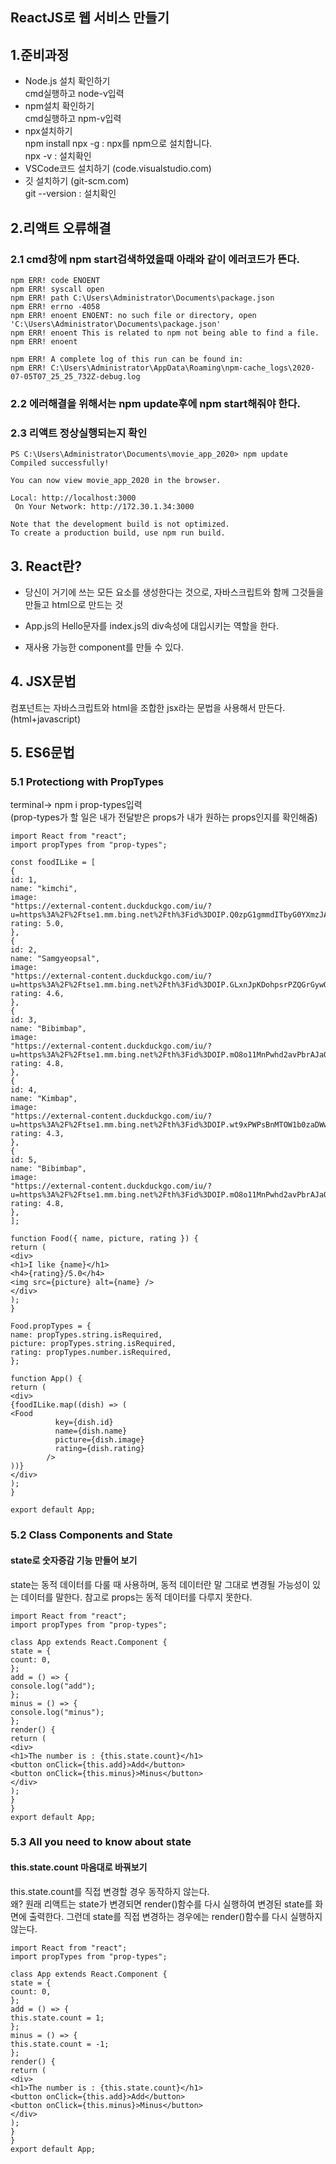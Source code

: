 ## ReactJS로 웹 서비스 만들기

## 1.준비과정

- Node.js 설치 확인하기  
  cmd실행하고 node-v입력
- npm설치 확인하기  
  cmd실행하고 npm-v입력
- npx설치하기  
  npm install npx -g : npx를 npm으로 설치합니다.  
  npx -v : 설치확인
- VSCode코드 설치하기 (code.visualstudio.com)
- 깃 설치하기 (git-scm.com)  
  git --version : 설치확인

## 2.리액트 오류해결

### 2.1 cmd창에 npm start검색하였을때 아래와 같이 에러코드가 뜬다.

```warning
npm ERR! code ENOENT
npm ERR! syscall open
npm ERR! path C:\Users\Administrator\Documents\package.json
npm ERR! errno -4058
npm ERR! enoent ENOENT: no such file or directory, open 'C:\Users\Administrator\Documents\package.json'
npm ERR! enoent This is related to npm not being able to find a file.
npm ERR! enoent

npm ERR! A complete log of this run can be found in:
npm ERR! C:\Users\Administrator\AppData\Roaming\npm-cache_logs\2020-07-05T07_25_25_732Z-debug.log
```

### 2.2 에러해결을 위해서는 npm update후에 npm start해줘야 한다.

### 2.3 리액트 정상실행되는지 확인

```warning
PS C:\Users\Administrator\Documents\movie_app_2020> npm update
Compiled successfully!

You can now view movie_app_2020 in the browser.

Local: http://localhost:3000
 On Your Network: http://172.30.1.34:3000

Note that the development build is not optimized.
To create a production build, use npm run build.
```

## 3. React란?

- 당신이 거기에 쓰는 모든 요소를 생성한다는 것으로, 자바스크립트와 함께 그것들을 만들고 html으로 만드는 것

- App.js의 Hello문자를 index.js의 div속성에 대입시키는 역할을 한다.

- 재사용 가능한 component를 만들 수 있다.

## 4. JSX문법

컴포넌트는 자바스크립트와 html을 조합한 jsx라는 문법을 사용해서 만든다. (html+javascript)

## 5. ES6문법

### 5.1 Protectiong with PropTypes

terminal-> npm i prop-types입력  
(prop-types가 할 일은 내가 전달받은 props가 내가 원하는 props인지를 확인해줌)

```propTypes
import React from "react";
import propTypes from "prop-types";

const foodILike = [
{
id: 1,
name: "kimchi",
image:
"https://external-content.duckduckgo.com/iu/?u=https%3A%2F%2Ftse1.mm.bing.net%2Fth%3Fid%3DOIP.Q0zpG1gmmdITbyG0YXmzJAHaHa%26pid%3DApi&f=1",
rating: 5.0,
},
{
id: 2,
name: "Samgyeopsal",
image:
"https://external-content.duckduckgo.com/iu/?u=https%3A%2F%2Ftse1.mm.bing.net%2Fth%3Fid%3DOIP.GLxnJpKDohpsrPZQGrGywQHaE7%26pid%3DApi&f=1",
rating: 4.6,
},
{
id: 3,
name: "Bibimbap",
image:
"https://external-content.duckduckgo.com/iu/?u=https%3A%2F%2Ftse1.mm.bing.net%2Fth%3Fid%3DOIP.mO8o11MnPwhd2avPbrAJaQHaE8%26pid%3DApi&f=1",
rating: 4.8,
},
{
id: 4,
name: "Kimbap",
image:
"https://external-content.duckduckgo.com/iu/?u=https%3A%2F%2Ftse1.mm.bing.net%2Fth%3Fid%3DOIP.wt9xPWPsBnMTOW1b0zaDWwHaEK%26pid%3DApi&f=1",
rating: 4.3,
},
{
id: 5,
name: "Bibimbap",
image:
"https://external-content.duckduckgo.com/iu/?u=https%3A%2F%2Ftse1.mm.bing.net%2Fth%3Fid%3DOIP.mO8o11MnPwhd2avPbrAJaQHaE8%26pid%3DApi&f=1",
rating: 4.8,
},
];

function Food({ name, picture, rating }) {
return (
<div>
<h1>I like {name}</h1>
<h4>{rating}/5.0</h4>
<img src={picture} alt={name} />
</div>
);
}

Food.propTypes = {
name: propTypes.string.isRequired,
picture: propTypes.string.isRequired,
rating: propTypes.number.isRequired,
};

function App() {
return (
<div>
{foodILike.map((dish) => (
<Food
          key={dish.id}
          name={dish.name}
          picture={dish.image}
          rating={dish.rating}
        />
))}
</div>
);
}

export default App;
```

### 5.2 Class Components and State

#### state로 숫자증감 기능 만들어 보기

state는 동적 데이터를 다룰 때 사용하며, 동적 데이터란 말 그대로 변경될 가능성이 있는 데이터를 말한다. 참고로 props는 동적 데이터를 다루지 못한다.

```state
import React from "react";
import propTypes from "prop-types";

class App extends React.Component {
state = {
count: 0,
};
add = () => {
console.log("add");
};
minus = () => {
console.log("minus");
};
render() {
return (
<div>
<h1>The number is : {this.state.count}</h1>
<button onClick={this.add}>Add</button>
<button onClick={this.minus}>Minus</button>
</div>
);
}
}
export default App;
```

### 5.3 All you need to know about state

#### this.state.count 마음대로 바꿔보기

this.state.count를 직접 변경할 경우 동작하지 않는다.  
 왜? 원래 리액트는 state가 변경되면 render()함수를 다시 실행하여 변경된 state를 화면에 출력한다. 그런데 state를 직접 변경하는 경우에는 render()함수를 다시 실행하지 않는다.

```count
import React from "react";
import propTypes from "prop-types";

class App extends React.Component {
state = {
count: 0,
};
add = () => {
this.state.count = 1;
};
minus = () => {
this.state.count = -1;
};
render() {
return (
<div>
<h1>The number is : {this.state.count}</h1>
<button onClick={this.add}>Add</button>
<button onClick={this.minus}>Minus</button>
</div>
);
}
}
export default App;
```
